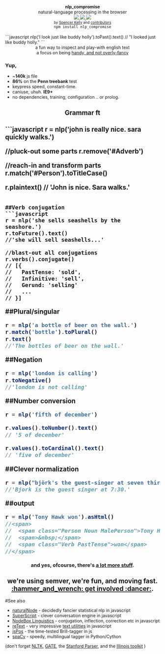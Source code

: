 <div align="center">
  <strong>nlp_compromise</strong>
  <div>natural-language processing in the browser</div>

  <a href="https://www.codacy.com/app/spencerkelly86/nlp_compromise">
    <img src="https://api.codacy.com/project/badge/grade/82cc8ebd98b64ed199d7be6021488062" />
  </a>
  <a href="https://npmjs.org/package/nlp_compromise">
    <img src="https://img.shields.io/npm/v/nlp_compromise.svg?style=flat-square" />
  </a>
  <a href="https://nodejs.org/api/documentation.html#documentation_stability_index">
    <img src="https://img.shields.io/badge/stability-experimental-orange.svg?style=flat-square" />
  </a>
</div>

<div align="center">
  <sub>
    by
    <a href="https://github.com/spencermountain">Spencer Kelly</a> and
    <a href="https://github.com/nlp-compromise/nlp_compromise/graphs/contributors">
      contributors
    </a>
  </sub>
</div>

<div align="center">
  <code>npm install nlp_compromise</code>
</div>
<br/>
```javascript
nlp('I look just like buddy holly').toPast().text()
// "I looked just like buddy holly."
```
<div align="center">
  <div>a fun way to inspect and play-with english text</div>
  <div>a focus on being <a href="https://github.com/nlp-compromise/nlp_compromise/wiki/Justification">handy, and not overly-fancy</a></div>
</div>

### Yup,
* ~**140k** js file
* **86%** on the **Penn treebank** test
* keypress speed, constant-time.
* caniuse, uhuh. **IE9+**
* no dependencies, training, configuration .. or prolog.

<h2 align="center">Grammar ft<h2>
```javascript
r = nlp('john is really nice. sara quickly walks.')

//pluck-out some parts
r.remove('#Adverb')

//reach-in and transform parts
r.match('#Person').toTitleCase()

r.plaintext()
// 'John is nice. Sara walks.'
```

##Verb conjugation
```javascript
r = nlp('she sells seashells by the seashore.')
r.toFuture().text()
//'she will sell seashells...'

//blast-out all conjugations
r.verbs().conjugate()
// [{
//   PastTense: 'sold',
//   Infinitive: 'sell',
//   Gerund: 'selling'
//   ...
// }]
```

##Plural/singular
```javascript
r = nlp('a bottle of beer on the wall.')
r.match('bottle').toPlural()
r.text()
//'The bottles of beer on the wall.'
```

##Negation
```javascript
r = nlp('london is calling')
r.toNegative()
//'london is not calling'
```

##Number conversion
```javascript
r = nlp('fifth of december')

r.values().toNumber().text()
// '5 of december'

r.values().toCardinal().text()
// 'five of december'
```

##Clever normalization
```javascript
r = nlp("björk's the guest-singer at seven thirty.").normalize().text()
//'Bjork is the guest singer at 7:30.'
```

##output
```javascript
r = nlp('Tony Hawk won').asHtml()
//<span>
//  <span class="Person Noun MalePerson">Tony Hawk</span>
//  <span>&nbsp;</span>
//  <span class="Verb PastTense">won</span>
//</span>
```
<h3 align="center">
  and yes, ofcourse, there's <a href="https://github.com/nlp-compromise/nlp_compromise/wiki/API">a lot more stuff</a>.
</h3>

<h2 align="center">
  <div>we're using semver, we're fun, and moving fast.</div>
  <div>
    <a href="https://github.com/nlp-compromise/nlp_compromise/wiki/Contributing">:hammer_and_wrench: get involved :dancer:</a>.
  </div>
</h3>

#See also
* [naturalNode](https://github.com/NaturalNode/natural) - decidedly fancier statistical nlp in javascript
* [SuperScript](http://superscriptjs.com/) - clever conversation engine in javascript
* [NodeBox Linguistics](https://www.nodebox.net/code/index.php/Linguistics) - conjugation, inflection, correction etc in javascript
* [reText](https://github.com/wooorm/retext) - very impressive [text utilities](https://github.com/wooorm/retext/blob/master/doc/plugins.md) in javascript
* [jsPos](https://code.google.com/archive/p/jspos/) - the time-tested Brill-tagger in js
* [spaCy](https://spacy.io/) - speedy, multilingual tagger in Python/Cython

(don't forget
[NLTK](http://www.nltk.org/),
[GATE](https://gate.ac.uk),
the [Stanford Parser](http://nlp.stanford.edu/software/lex-parser.shtml),
and
the [Illinois toolkit](http://cogcomp.cs.illinois.edu/page/software/)
)
